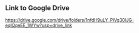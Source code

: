 ## Link to Google Drive
https://drive.google.com/drive/folders/1nfdH9uLY_PiVq30IJG-eqIQqeEE_1WYw?usp=drive_link
